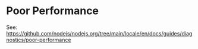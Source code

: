 # Poor Performance

See: https://github.com/nodejs/nodejs.org/tree/main/locale/en/docs/guides/diagnostics/poor-performance
